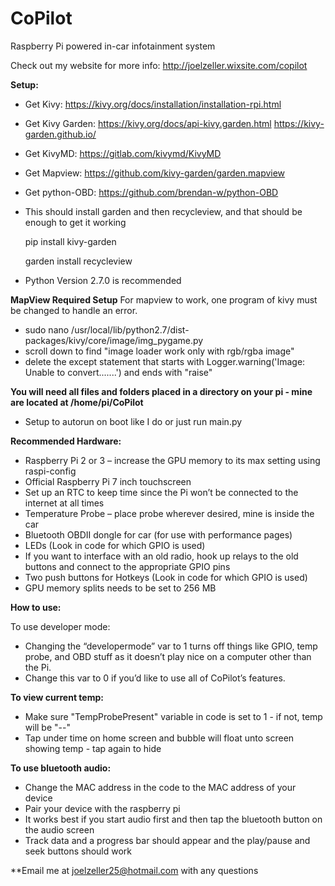# CoPilot
Raspberry Pi powered in-car infotainment system

Check out my website for more info: http://joelzeller.wixsite.com/copilot

**Setup:**
-	Get Kivy: https://kivy.org/docs/installation/installation-rpi.html
-	Get Kivy Garden: https://kivy.org/docs/api-kivy.garden.html 
			 https://kivy-garden.github.io/
-	Get KivyMD: https://gitlab.com/kivymd/KivyMD
-	Get Mapview: https://github.com/kivy-garden/garden.mapview 	
-	Get python-OBD: https://github.com/brendan-w/python-OBD

-	This should install garden and then recycleview, and that should be enough to get it working
	
	pip install kivy-garden
	
	garden install recycleview

-	Python Version 2.7.0 is recommended

**MapView Required Setup**
For mapview to work, one program of kivy must be changed to handle an error.
-	sudo nano /usr/local/lib/python2.7/dist-packages/kivy/core/image/img_pygame.py
-	scroll down to find "image loader work only with rgb/rgba image"
-	delete the except statement that starts with Logger.warning('Image: Unable to convert.......') and ends with "raise"

**You will need all files and folders placed in a directory on your pi - mine are located at /home/pi/CoPilot**

-	Setup to autorun on boot like I do or just run main.py

**Recommended Hardware:**

- Raspberry Pi 2 or 3 – increase the GPU memory to its max setting using raspi-config 
- Official Raspberry Pi 7 inch touchscreen
- Set up an RTC to keep time since the Pi won’t be connected to the internet at all times
- Temperature Probe – place probe wherever desired, mine is inside the car
- Bluetooth OBDII dongle for car (for use with performance pages)
- LEDs (Look in code for which GPIO is used)
- If you want to interface with an old radio, hook up relays to the old buttons and connect to the appropriate GPIO pins
- Two push buttons for Hotkeys (Look in code for which GPIO is used)
- GPU memory splits needs to be set to 256 MB 


**How to use:**
 
To use developer mode:
- Changing the “developermode” var to 1 turns off things like GPIO, temp probe, and OBD stuff as it doesn’t play nice on a computer other than the Pi.
- Change this var to 0 if you’d like to use all of CoPilot’s features.

**To view current temp:**
- Make sure "TempProbePresent" variable in code is set to 1 - if not, temp will be "--"
- Tap under time on home screen and bubble will float unto screen showing temp - tap again to hide

**To use bluetooth audio:**
- Change the MAC address in the code to the MAC address of your device
- Pair your device with the raspberry pi
- It works best if you start audio first and then tap the bluetooth button on the audio screen
- Track data and a progress bar should appear and the play/pause and seek buttons should work
 
**Email me at joelzeller25@hotmail.com with any questions
